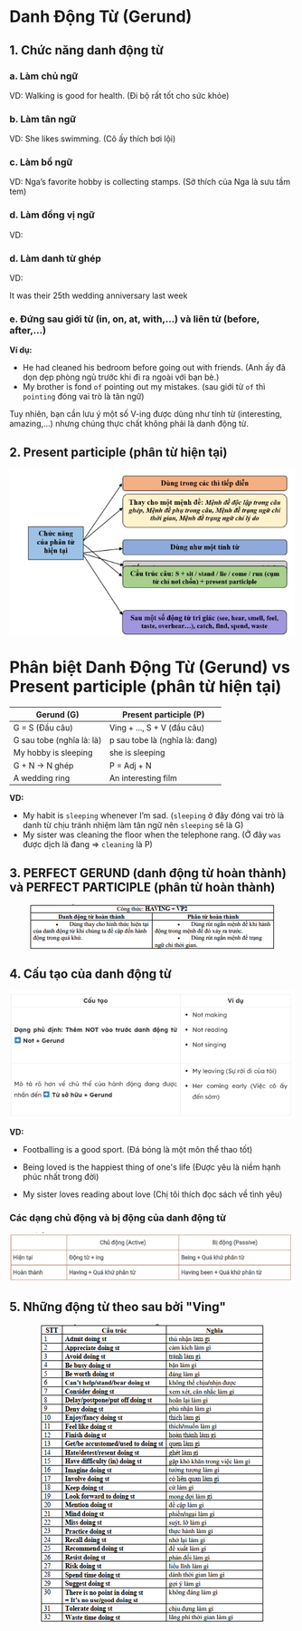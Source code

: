 # Danh Động Từ (Gerund)

## 1. Chức năng danh động từ

### a. Làm chủ ngữ

VD: Walking is good for health. (Đi bộ rất tốt cho sức khỏe)

### b. Làm tân ngữ

VD: She likes swimming. (Cô ấy thích bơi lội)

### c. Làm bổ ngữ

VD: Nga’s favorite hobby is collecting stamps. (Sở thích của Nga là sưu tầm tem)

### d. Làm đồng vị ngữ

VD: 

### d. Làm danh từ ghép

VD:

It was their 25th wedding anniversary last week

### e. Đứng sau giới từ (in, on, at, with,…) và liên từ (before, after,…)

**Ví dụ:**
- He had cleaned his bedroom before going out with friends. (Anh ấy đã dọn dẹp phòng ngủ trước khi đi ra ngoài với bạn bè.)
- My brother is fond `of` pointing out my mistakes. (sau giới từ `of` thì `pointing` đóng vai trò là tân ngữ)

Tuy nhiên, bạn cần lưu ý một số V-ing được dùng như tính từ (interesting, amazing,…) nhưng chúng thực chất không phải là danh động từ. 


## 2. Present participle (phân từ hiện tại)

<img src="blog/english/img/3_gerund_1.png" style="display: block; margin-right: auto; margin-left: auto;">


# Phân biệt Danh Động Từ (Gerund) vs Present participle (phân từ hiện tại)

| Gerund (G)      | Present participle (P) |
| ----------- | ----------- |
| G = S (Đầu câu)      | Ving + ..., S + V (đầu câu)       |
| G sau tobe (nghĩa là: là)   | p sau tobe là (nghĩa là: đang)        |
| My hobby is sleeping   | she is sleeping        |
| G + N -> N ghép  | P = Adj + N        |
| A wedding ring  | An interesting film        |

**VD:**

- My habit is `sleeping` whenever I’m sad. (`sleeping` ở đây đóng vai trò là danh từ chịu tránh nhiệm làm tân ngữ nên `sleeping` sẽ là G)
- My sister was cleaning the floor when the telephone rang. (Ở đây `was` được dịch là đang => `cleaning` là P)

## 3. PERFECT GERUND (danh động từ hoàn thành) và PERFECT PARTICIPLE (phân từ hoàn thành)

<img src="blog/english/img/3_gerund_6.png" style="display: block; margin-right: auto; margin-left: auto;">

## 4. Cấu tạo của danh động từ

<img src="blog/english/img/3_gerund_3.png" style="display: block; margin-right: auto; margin-left: auto;">

**VD:**

- Footballing is a good sport. (Đá bóng là một môn thể thao tốt)

- Being loved is the happiest thing of one's life (Được yêu là niềm hạnh phúc nhất trong đời)

- My sister loves reading about love (Chị tôi thích đọc sách về tình yêu)

### Các dạng chủ động và bị động của danh động từ

<img src="blog/english/img/3_gerund_4.png" style="display: block; margin-right: auto; margin-left: auto;">

## 5. Những động từ theo sau bởi "Ving"

<img src="blog/english/img/3_gerund_2.png" style="display: block; margin-right: auto; margin-left: auto;">







